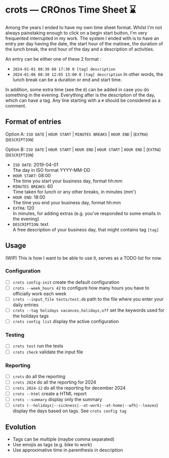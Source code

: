 # crots — CROnos Time Sheet ⌛

Among the years I ended to have my own time sheet format. Whilst I'm not always
painstaking enough to click on a begin start button, I'm very frequented
interrupted in my work. The system I ended with is to have an entry per day
having the date, the start hour of the matinee, the duration of the lunch break,
the end hour of the day and a description of activities.

An entry can be either one of these 2 format :

- `2024-01-01 08:30 60 17:30 0 [tag] description`
- `2024-01-06 08:30 12:05 13:00 0 [tag] description` In other words, the lunch
  break can be a duration or end and start time.

In addition, some extra time (see the `0`) can be added in case you do something
in the evening. Everything after is the description of the day, which can have a
tag. Any line starting with a `#` should be considered as a comment.

## Format of entries

Option A: `ISO DATE` | `HOUR START` | `MINUTES BREAKS` | `HOUR END` | (`EXTRA`)
(`DESCRIPTION`)

Option B: `ISO DATE` | `HOUR START` | `HOUR END` | `HOUR START` | `HOUR END` |
(`EXTRA`) (`DESCRIPTION`)

- `ISO DATE`: 2019-04-01\
  The day in ISO format YYYY-MM-DD
- `HOUR START`: 08:00\
  The time you start your business day, format hh:mm
- `MINUTES BREAKS`: 60\
  Time taken for lunch or any other breaks, in minutes (mm')
- `HOUR END`: 18:00\
  The time you end your business day, format hh:mm
- `EXTRA`: 120\
  In minutes, for adding extras (e.g. you've responded to some emails in the
  evening)
- `DESCRIPTION`: text\
  A free description of your business day, that might contains tag `[tag]`

## Usage

(WIP) This is how I want to be able to use it, serves as a TODO list for now.

### Configuration

- [ ] `crots config-init` create the default configuration
- [ ] `crots --week_hours 42` to configure how many hours you have to officially
      work each week
- [ ] `crots --input_file tests/test.db` path to the file where you enter your
      daily entries
- [ ] `crots --tag holidays vacances,holidays,off` set the keywords used for the
      holidays tags
- [ ] `crots config list` display the active configuration

### Testing

- [ ] `crots test` run the tests
- [ ] `crots check` validate the input file

### Reporting

- [ ] `crots` do all the reporting
- [ ] `crots 2024` do all the reporting for 2024
- [ ] `crots 2024-12` do all the reporting for december 2024
- [ ] `crots --html` create a HTML report
- [ ] `crots --summary` display only the summary
- [ ] `crots (--holidays|--sickness|--at-work|--at-home|--wfh|--leaves`) display
      the days based on tags. See `crots config tag`

## Evolution

- Tags can be multiple (maybe comma separated)
- Use emojis as tags (e.g. bike to work)
- Use approximative time in parenthesis in description
